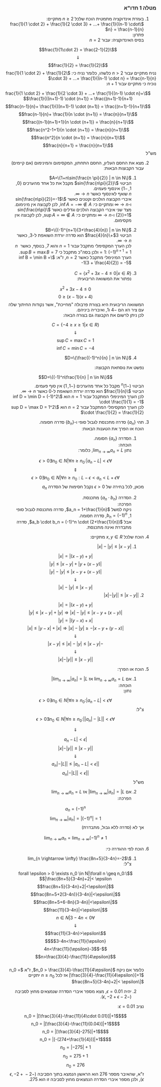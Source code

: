 <style>
    html {
        direction: rtl;
    }
    eqn, table, .katex {
        direction: ltr;
    }
</style>

### מטלה 1 חדו"א

1. בעזרת אינדוקציה מתמטית הוכח שלכל $n\geq 2$ מתקיים:  
$\frac{1}{1 \cdot 2} + \frac{1}{2 \cdot 3} + ...+ \frac{1}{(n-1) \cdot n} = \frac{n-1}{n}$  
  פתרון:  
  בסיס האינדוקציה: עבור $n=2$ 

  $$\frac{1}{1\cdot 2} = \frac{2-1}{2}$$
  $$\Downarrow$$
  $$\frac{1}{2} = \frac{1}{2}$$
  נניח מתקיים עבור $n>2$ כלשהו, כלומר נניח כי:  $\frac{1}{1 \cdot 2} + \frac{1}{2 \cdot 3} + ...+ \frac{1}{(n-1) \cdot n} = \frac{n-1}{n}$  
  נוכיח כי מתקיים עבור $n+1$:  

  $$\frac{1}{1 \cdot 2} + \frac{1}{2 \cdot 3} + ...+ \frac{1}{(n-1) \cdot n}+ \frac{1}{((n+1)-1) \cdot (n+1)} = \frac{(n+1)-1}{n+1}$$
  $$\frac{n-1}{n}+ \frac{1}{((n+1)-1) \cdot (n+1)} = \frac{(n+1)-1}{n+1}$$
  $$\frac{n-1}{n}+ \frac{1}{n \cdot (n+1)} = \frac{n}{n+1}$$
  $$\frac{(n-1)(n+1)+1}{n \cdot (n+1)} = \frac{n}{n+1}$$
  $$\frac{n^2-1+1}{n \cdot (n+1)} = \frac{n}{n+1}$$
  $$\frac{n^2}{n \cdot (n+1)} = \frac{n}{n+1}$$
  $$\frac{n}{n+1} = \frac{n}{n+1}$$
  מש"ל

2. מצא את החסם העליון, החסם התחתון, המקסימום  והמינימום (אם קיימים) עבור הקבוצות הבאות:  
    1. $A=\{1+n\sin{\frac{n \pi}{2}} | n \in N\}$  
    הביטוי $\sin{\frac{n\pi}{2}}$ מקבל את כל אחד מהערכים $\{0, 1, -1\}$ אינסוף פעמים.  
    $n$ שואף לאינסוף כאשר $n \rightarrow \infty$.  
    איברי הקבוצה הולכים וקטנים כאשר $\sin{\frac{n\pi}{2}}=-1$ ו-$n \rightarrow \infty$ ומתקיים כי:  $\inf A = -\infty \notin A$, לכן לקבוצה אין מינימום.  
    מצד שני איברי הקבוצה הולכים וגדלים כאשר $\sin{\frac{n\pi}{2}}=1$ ו-$n \rightarrow \infty$ ומתקיים כי:  $\sup A = \infty \notin A$, לכן לקבוצה אין מקסימום.  

    2. $B=\{(-1)^{n+1}(3+\frac{4}{n}) | n \in N\}$  
    הביטוי $3+\frac{4}{n}$ הוא סדרה יורדת השואפת ל-3, כאשר $n \rightarrow \infty$.  
    לכן הערך המקסימלי מתקבל עבור $n=1$ והוא 7, בנוסף, כאשר $n=1$: $(-1)^{n+1} = 1$ ולכן בסה"כ מתקבל כי $\sup B = \max B = 7$.  
    הערך המינימלי מתקבל כאשר $n=2$, ז"א:  $\inf B = \min B = -1(3 + \frac{4}{2}) = -5$

    3. $C=\{x^2 +3x -4 \leq 0 | x \in R\}$  
    נפתור את המשוואה הריבועית:  

    $$x^2+3x-4\leq 0$$
    $$(x+4)(x-1)\leq 0$$
    המשוואה הריבועית היא בצורת פרבולה "מחייכת", אשר נקודות החיתוך שלה עם ציר ה$x$ הם $-4$ ו$1$, ואיבריה ביניהם.  
    לכן ניתן לרשום את הקבוצה גם בצורה הבאה:  

    $$C=\{-4 \geq x \geq 1 | x \in R\}$$
    $$\Downarrow$$
    $$\sup C = \max C = 1$$
    $$\inf C = \min C = -4$$
    

    4. $D=\{\frac{(-1)^n}{n} | n \in N\}$

    נפשט את נוסחאת הקבוצה:   

    $$D=\{(-1)^n\frac{1}{n} | n \in N\}$$
    הביטוי $(-1)^n$ מקבל כל אחד מהערכים $\{-1, 1\}$ אין סוף פעמים.  
    הביטוי $\frac{1}{n}$ הוא סדרה יורדת השואפת ל-0 כאשר $n \rightarrow \infty$.  
    לכן הערך המינימלי המתקבל עבור $n=1$ הוא $\inf D = \min D = (-1)^2 \cdot \frac{1}{1} = -1$   
    לכן הערך המקסימלי המתקבל עבור $n=2$ הוא $\sup D = \max D = 1^2 \cdot \frac{1}{2} = \frac{1}{2}$

3. תהי $\{a_n\}$ סדרה מתכנסת לגבול סופי ו-$\{b_n\}$ סדרה חסומה.  
הוכח או הפרך את הטענות הבאות:  
    1. הסדרה $\{a_n\}$ חסומה.  
    הוכחה:  
    נתון $\lim_{n \rightarrow \infty}a_n = L$, כלומר:  

    $$\forall \epsilon>0 \exists n_0 \in N|\forall n \geq n_0: |a_n-L|<\epsilon$$
    $$\Updownarrow$$
    $$\forall \epsilon>0 \exists n_0 \in N|\forall n \geq n_0: L-\epsilon<a_n<L+\epsilon$$
    מכאן, לכל בחירה של $\epsilon>0$ נקבל חסימות של הסדרה $a_n$

    2. הסדרה $\{a_n\cdot b_n\}$ מתכנסת.  
    הפרכה:  
    ניקח למשל $a_n = 1+\frac{1}{n}$, סדרה מתכנסת לגבול סופי 1, $b_n = (-1)^n$, סדרה חסומה.  
    אבל $a_b \cdot b_n = (-1)^n \cdot (2+\frac{1}{n})$, סדרה מתבדרת ואינה מתכנסת.

4. הוכח שלכל $x,y \in R$ מתקיים:  
    1. $|x| - |y| \leq |x-y|$ 

    $$|x| = |(x-y)+y|$$
    $$|(x-y)+y| \leq |x-y|+|y|$$
    $$|(x-y)+y| - |y| \leq |x-y|$$
    $$\Downarrow$$
    $$|x| - |y| \leq |x-y|$$
    2. $||x| - |y|| \leq |x-y|$  

    $$|x| = |(x-y)+y|$$
    $$|(x-y)+y| \leq |x-y|+|y|\Rightarrow|x|-|y|\leq |x-y|$$
    $$|y| = |(y-x)+x|$$
    $$|(y-x)+x| \leq |y-x|+|x|\Rightarrow|x|-|y|\geq -|x-y|$$
    $$\Downarrow$$
    $$-|x-y|\leq |x|-|y| \leq |x-y|$$
    $$\Downarrow$$
    $$||x|-|y|| \leq |x-y|$$

5. הוכח או הפרך:  
    1. אם $\lim_{n \rightarrow \infty}a_n =L$ אז $\lim_{n \rightarrow \infty}|a_n|=|L|$  
    הוכחה:  
    נתון: 

    $$\forall \epsilon > 0 \exists n_0 \in N|\forall n \geq n_0: |a_n-L| < \epsilon$$
    צ"ל:  

    $$\forall \epsilon > 0 \exists n_0 \in N|\forall n \geq n_0: ||a_n|-|L|| < \epsilon$$

    $$\Downarrow$$

    $$|a_n-L| < \epsilon$$
    $$||x| - |y|| \leq |x-y|$$
    $$\Downarrow$$
    $$||a_n| - |L|| \leq |a_n-L| < \epsilon$$
    $$||a_n| - |L|| < \epsilon$$
    מש"ל

    2. אם $\lim_{n \rightarrow \infty}|a_n| =|L|$ אז $\lim_{n \rightarrow \infty}a_n=L$  
    הפרכה:  
    
    $$a_n= (-1)^n$$
    $$\lim_{n \rightarrow \infty}|a_n| = |(-1)^n| = 1$$
    אך לא (סדרה ללא גבול, מתבדרת)

    $$\lim_{n \rightarrow \infty}a_n = \lim_{n \rightarrow \infty}(-1)^n \neq 1$$


6. הוכח לפי ההגדרה כי:  
    1.  $\lim_{n \rightarrow \infty} \frac{8n+5}{3-4n}=-2$  
    צ"ל:  

    $$\forall \epsilon > 0 \exists n_0 \in N|\forall n \geq n_0: |\frac{8n+5}{3-4n}+2|< \epsilon$$
    $$|\frac{8n+5}{3-4n}+2|<\epsilon$$
    $$|\frac{8n+5+2(3-4n)}{3-4n}|<\epsilon$$
    $$|\frac{8n+5+6-8n}{3-4n}|<\epsilon$$
    $$|\frac{11}{3-4n}|<\epsilon$$
    $$\forall n \in N|3-4n < 0$$
    $$\Downarrow$$
    $$\frac{11}{3-4n}>\epsilon$$
    $$3-4n<\frac{11}{\epsilon}$$
    $$-4n<\frac{11}{\epsilon}-3$$
    $$n>\frac{3}{4}-\frac{11}{4\epsilon}$$  
    כלומר אם ניקח $n_0 > \frac{3}{4}-\frac{11}{4\epsilon}$, ז"א $n_0 = [\frac{3}{4}-\frac{11}{4\epsilon}]+1$ אז לכל $n \geq n_0$ יתקיים $|\frac{8n+5}{3-4n}+2|< \epsilon$

    2. יהיה $\epsilon = 0.01$, מצא מספר איברי הסדרה שנמצאים מחוץ לסביבה $(-2-\epsilon, -2+\epsilon)$.

    נציב $\epsilon = 0.01$:  

    $$n_0 = |[\frac{3}{4}-\frac{11}{4\cdot 0.01}]|+1$$
    $$n_0 = |[\frac{3}{4}-\frac{11}{0.04}]|+1$$
    $$n_0 = |[\frac{3}{4}-275]|+1$$
    $$n_0 = |[-(274+\frac{1}{4})]|+1$$
    $$n_0 = |-275|+1$$
    $$n_0 = 275+1$$
    $$n_0 = 276$$
    ז"א, שהאיבר מספר 276 הוא הראשון הנמצא בתוך הסביבה $(-2-\epsilon, -2+\epsilon)$, ולכן מספר איברי הסדרה הנמצאים מחוץ לסביבה זו הוא 275.